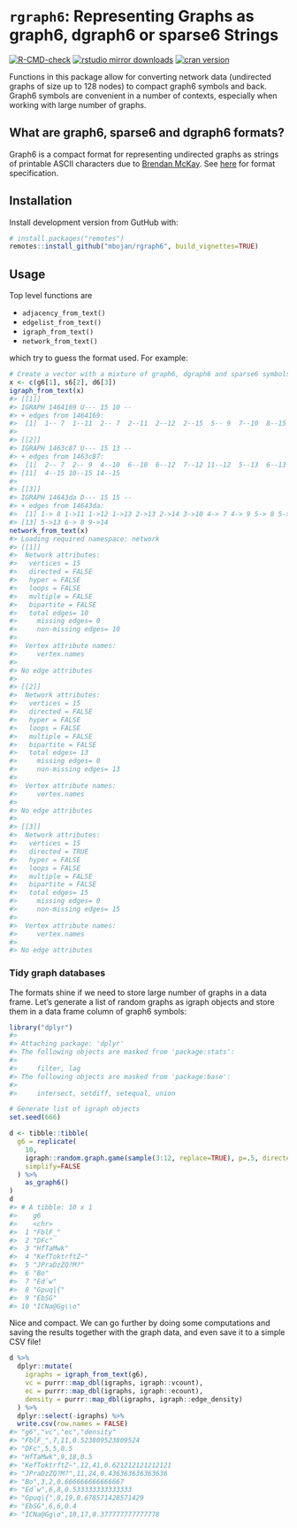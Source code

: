 
<!-- README.md is generated from README.Rmd. Please edit that file -->

# `rgraph6`: Representing Graphs as graph6, dgraph6 or sparse6 Strings

<!-- badges: start -->

[![R-CMD-check](https://github.com/mbojan/rgraph6/workflows/R-CMD-check/badge.svg)](https://github.com/mbojan/rgraph6/actions)
[![rstudio mirror
downloads](http://cranlogs.r-pkg.org/badges/rgraph6?color=2ED968)](http://cranlogs.r-pkg.org/)
[![cran
version](http://www.r-pkg.org/badges/version/rgraph6)](https://cran.r-project.org/package=rgraph6)
<!-- badges: end -->

Functions in this package allow for converting network data (undirected
graphs of size up to 128 nodes) to compact graph6 symbols and back.
Graph6 symbols are convenient in a number of contexts, especially when
working with large number of graphs.

## What are graph6, sparse6 and dgraph6 formats?

Graph6 is a compact format for representing undirected graphs as strings
of printable ASCII characters due to [Brendan
McKay](https://en.wikipedia.org/wiki/Brendan_McKay). See
[here](http://users.cecs.anu.edu.au/~bdm/data/formats.txt) for format
specification.

## Installation

<!--
Install released version from CRAN with:


```r
install.packages("rgraph6")
```
-->

Install development version from GutHub with:

``` r
# install.packages("remotes")
remotes::install_github("mbojan/rgraph6", build_vignettes=TRUE)
```

## Usage

Top level functions are

-   `adjacency_from_text()`
-   `edgelist_from_text()`
-   `igraph_from_text()`
-   `network_from_text()`

which try to guess the format used. For example:

``` r
# Create a vector with a mixture of graph6, dgraph6 and sparse6 symbols
x <- c(g6[1], s6[2], d6[3])
igraph_from_text(x)
#> [[1]]
#> IGRAPH 1464169 U--- 15 10 -- 
#> + edges from 1464169:
#>  [1]  1-- 7  1--11  2-- 7  2--11  2--12  2--15  5-- 9  7--10  8--15 13--15
#> 
#> [[2]]
#> IGRAPH 1463c87 U--- 15 13 -- 
#> + edges from 1463c87:
#>  [1]  2-- 7  2-- 9  4--10  6--10  6--12  7--12 11--12  5--13  6--13 10--13
#> [11]  4--15 10--15 14--15
#> 
#> [[3]]
#> IGRAPH 14643da D--- 15 15 -- 
#> + edges from 14643da:
#>  [1] 1-> 8 1->11 1->12 1->13 2->13 2->14 3->10 4-> 7 4-> 9 5-> 8 5->10 5->11
#> [13] 5->13 6-> 8 9->14
network_from_text(x)
#> Loading required namespace: network
#> [[1]]
#>  Network attributes:
#>   vertices = 15 
#>   directed = FALSE 
#>   hyper = FALSE 
#>   loops = FALSE 
#>   multiple = FALSE 
#>   bipartite = FALSE 
#>   total edges= 10 
#>     missing edges= 0 
#>     non-missing edges= 10 
#> 
#>  Vertex attribute names: 
#>     vertex.names 
#> 
#> No edge attributes
#> 
#> [[2]]
#>  Network attributes:
#>   vertices = 15 
#>   directed = FALSE 
#>   hyper = FALSE 
#>   loops = FALSE 
#>   multiple = FALSE 
#>   bipartite = FALSE 
#>   total edges= 13 
#>     missing edges= 0 
#>     non-missing edges= 13 
#> 
#>  Vertex attribute names: 
#>     vertex.names 
#> 
#> No edge attributes
#> 
#> [[3]]
#>  Network attributes:
#>   vertices = 15 
#>   directed = TRUE 
#>   hyper = FALSE 
#>   loops = FALSE 
#>   multiple = FALSE 
#>   bipartite = FALSE 
#>   total edges= 15 
#>     missing edges= 0 
#>     non-missing edges= 15 
#> 
#>  Vertex attribute names: 
#>     vertex.names 
#> 
#> No edge attributes
```

### Tidy graph databases

The formats shine if we need to store large number of graphs in a data
frame. Let’s generate a list of random graphs as igraph objects and
store them in a data frame column of graph6 symbols:

``` r
library("dplyr")
#> 
#> Attaching package: 'dplyr'
#> The following objects are masked from 'package:stats':
#> 
#>     filter, lag
#> The following objects are masked from 'package:base':
#> 
#>     intersect, setdiff, setequal, union

# Generate list of igraph objects
set.seed(666)

d <- tibble::tibble(
  g6 = replicate(
    10,
    igraph::random.graph.game(sample(3:12, replace=TRUE), p=.5, directed=FALSE),
    simplify=FALSE
  ) %>%
    as_graph6()
)
d
#> # A tibble: 10 x 1
#>    g6            
#>    <chr>         
#>  1 "FblF_"       
#>  2 "DFc"         
#>  3 "HfTaMwk"     
#>  4 "KefToktrftZ~"
#>  5 "JPraDzZQ?M?" 
#>  6 "Bo"          
#>  7 "Ed`w"        
#>  8 "Gpuq|{"      
#>  9 "EbSG"        
#> 10 "ICNa@Gg\\o"
```

Nice and compact. We can go further by doing some computations and
saving the results together with the graph data, and even save it to a
simple CSV file!

``` r
d %>%
  dplyr::mutate(
    igraphs = igraph_from_text(g6),
    vc = purrr::map_dbl(igraphs, igraph::vcount),
    ec = purrr::map_dbl(igraphs, igraph::ecount),
    density = purrr::map_dbl(igraphs, igraph::edge_density)
  ) %>%
  dplyr::select(-igraphs) %>%
  write.csv(row.names = FALSE)
#> "g6","vc","ec","density"
#> "FblF_",7,11,0.523809523809524
#> "DFc",5,5,0.5
#> "HfTaMwk",9,18,0.5
#> "KefToktrftZ~",12,41,0.621212121212121
#> "JPraDzZQ?M?",11,24,0.436363636363636
#> "Bo",3,2,0.666666666666667
#> "Ed`w",6,8,0.533333333333333
#> "Gpuq|{",8,19,0.678571428571429
#> "EbSG",6,6,0.4
#> "ICNa@Gg\o",10,17,0.377777777777778
```

